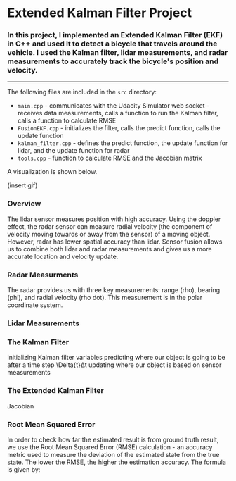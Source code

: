 # **Extended Kalman Filter Project** 


### In this project, I implemented an Extended Kalman Filter (EKF) in C++ and used it to detect a bicycle that travels around the vehicle. I used the Kalman filter, lidar measurements, and radar measurements to accurately track the bicycle's position and velocity.

---

The following files are included in the `src` directory:
* `main.cpp` - communicates with the Udacity Simulator web socket - receives data measurements, calls a function to run the Kalman filter, calls a function to calculate RMSE
* `FusionEKF.cpp` - initializes the filter, calls the predict function, calls the update function
* `kalman_filter.cpp` - defines the predict function, the update function for lidar, and the update function for radar
* `tools.cpp` - function to calculate RMSE and the Jacobian matrix

A visualization is shown below.

(insert gif)

[//]: # (Image References)

[image0a]: ./imgs/center.jpg "center"
[image0b]: ./imgs/left.jpg "left"
[image0c]: ./imgs/right.jpg "right"

### Overview
The lidar sensor measures position with high accuracy. Using the doppler effect, the radar sensor can measure radial velocity (the component of velocity moving towards or away from the sensor) of a moving object. However, radar has lower spatial accuracy than lidar. Sensor fusion allows us to combine both lidar and radar measurements and gives us a more accurate location and velocity update.

### Radar Measurments
The radar provides us with three key measurements: range (rho), bearing (phi), and radial velocity (rho dot). This measurement is in the polar coordinate system.

### Lidar Measurements

### The Kalman Filter
initializing Kalman filter variables
predicting where our object is going to be after a time step \Delta{t}Δt
updating where our object is based on sensor measurements

### The Extended Kalman Filter

Jacobian

### Root Mean Squared Error
In order to check how far the estimated result is from ground truth result, we use the Root Mean Squared Error (RMSE) calculation - an accuracy metric used to measure the deviation of the estimated state from the true state. The lower the RMSE, the higher the estimation accuracy. The formula is given by:

